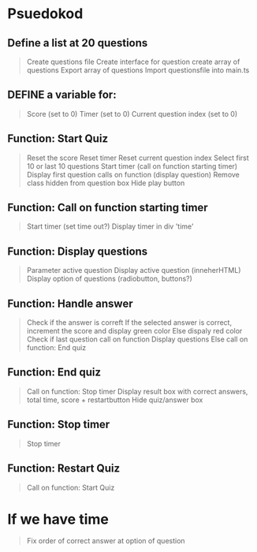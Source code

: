 
# Psuedokod

## Define a list at 20 questions 
> Create questions file
> Create interface for question
> create array of questions 
> Export array of questions 
> Import questionsfile into main.ts

## DEFINE a variable for:
> Score (set to 0)
> Timer (set to 0)
> Current question index (set to 0)

## Function: Start Quiz
> Reset the score
> Reset timer 
> Reset current question index
> Select first 10 or last 10 questions 
> Start timer (call on function starting timer)
> Display first question calls on function (display question) 
> Remove class hidden from question box
> Hide play button 

## Function: Call on function starting timer
> Start timer (set time out?)
> Display timer in div 'time'

## Function: Display questions 
> Parameter active question 
> Display active question (inneherHTML)
> Display option of questions (radiobutton, buttons?)


## Function: Handle answer 
> Check if the answer is correft
> If the selected answer is correct, increment the score and display green color 
> Else dispaly red color
> Check if last question
> call on function Display questions
> Else call on function: End quiz

## Function: End quiz 
> Call on function: Stop timer
> Display result box with correct answers, total time, score + restartbutton
> Hide quiz/answer box

## Function: Stop timer
> Stop timer 

## Function: Restart Quiz
> Call on function: Start Quiz




# If we have time
> Fix order of correct answer at option of question




